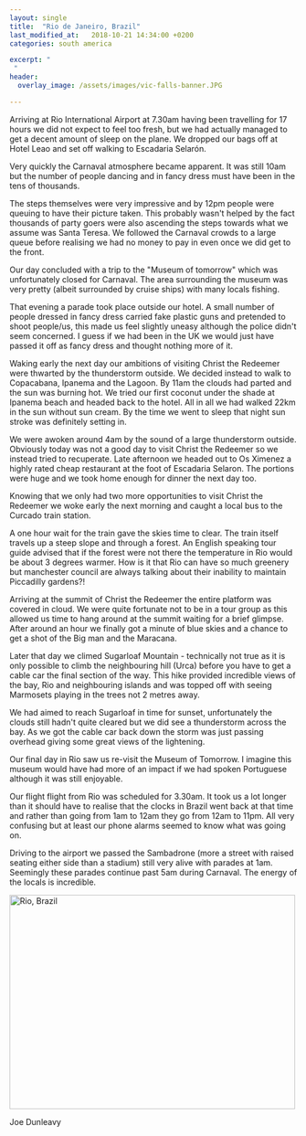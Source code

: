 ```yaml
---
layout: single
title:  "Rio de Janeiro, Brazil"
last_modified_at:   2018-10-21 14:34:00 +0200
categories: south america

excerpt: "
 "
header:
  overlay_image: /assets/images/vic-falls-banner.JPG

---
```



Arriving at Rio International Airport at 7.30am having been travelling for 17 hours we did not expect to feel too fresh, but we had actually managed to get a decent amount of sleep on the plane. We dropped our bags off at Hotel Leao and set off walking to Escadaria Selarón. 

Very quickly the Carnaval atmosphere became apparent. It was still 10am but the number of people dancing and in fancy dress must have been in the tens of thousands. 

The steps themselves were very impressive and by 12pm people were queuing to have their picture taken. This probably wasn't helped by the fact thousands of party goers were also ascending the steps towards what we assume was Santa Teresa. We followed the Carnaval crowds to a large queue before realising we had no money to pay in even once we did get to the front. 

Our day concluded with a trip to the 
"Museum of tomorrow" which was unfortunately closed for Carnaval. The area surrounding the museum was very pretty (albeit surrounded by cruise ships) with many locals fishing.

That evening a parade took place outside our hotel. A small number of people dressed in fancy dress carried fake plastic guns and pretended to shoot people/us, this made us feel slightly uneasy although the police didn't seem concerned. I guess if we had been in the UK we would just have passed it off as fancy dress and thought nothing more of it.

Waking early the next day our ambitions of visiting Christ the Redeemer were thwarted by the thunderstorm outside. We decided instead to walk to Copacabana, Ipanema and the Lagoon. By 11am the clouds had parted and the sun was burning hot. We tried our first coconut under the shade at Ipanema beach and headed back to the hotel. All in all we had walked 22km in the sun without sun cream. By the time we went to sleep that night sun stroke was definitely setting in.

We were awoken around 4am by the sound of a large thunderstorm outside. Obviously today was not a good day to visit Christ the Redeemer so we instead tried to recuperate. Late afternoon we headed out to Os Ximenez a highly rated cheap restaurant at the foot of Escadaria Selaron. The portions were huge and we took home enough for dinner the next day too.

Knowing that we only had two more opportunities to visit Christ the Redeemer we woke early the next morning and caught a local bus to the Curcado train station.

A one hour wait for the train gave the skies time to clear. The train itself travels up a steep slope and through a forest. An English speaking tour guide advised that if the forest were not there the temperature in Rio would be about 3 degrees warmer. How is it that Rio can have so much greenery but manchester council are always talking about their inability to maintain Piccadilly gardens?!

Arriving at the summit of Christ the Redeemer the entire platform was covered in cloud. We were quite fortunate not to be in a tour group as this allowed us time to hang around at the summit waiting for a brief glimpse. After around an hour we finally got a minute of blue skies and a chance to get a shot of the Big man and the Maracana.

Later that day we climed Sugarloaf Mountain - technically not true as it is only possible to climb the neighbouring hill (Urca) before you have to get a cable car the final section of the way. This hike provided incredible views of the bay, Rio and neighbouring islands and was topped off with seeing Marmosets playing in the trees not 2 metres away.

We had aimed to reach Sugarloaf in time for sunset, unfortunately the clouds still hadn't quite cleared but we did see a thunderstorm across the bay. As we got the cable car back down the storm was just passing overhead giving some great views of the lightening.

Our final day in Rio saw us re-visit the Museum of Tomorrow. I imagine this museum would have had more of an impact if we had spoken Portuguese although it was still enjoyable.

Our flight flight from Rio was scheduled for 3.30am. It took us a lot longer than it should have to realise that the clocks in Brazil went back at that time and rather than going from 1am to 12am they go from 12am to 11pm. All very confusing but at least our phone alarms seemed to know what was going on. 

Driving to the airport we passed the Sambadrone (more a street with raised seating either side than a stadium) still very alive with parades at 1am. Seemingly these parades continue past 5am during Carnaval. The energy of the locals is incredible.

<a data-flickr-embed="true"  href="https://www.flickr.com/photos/141696511@N06/albums/72157690491312392" title="Rio, Brazil"><img src="https://farm5.staticflickr.com/4714/25418872197_66277dd69d.jpg" width="500" height="375" alt="Rio, Brazil"></a><script async src="//embedr.flickr.com/assets/client-code.js" charset="utf-8"></script>

Joe Dunleavy
